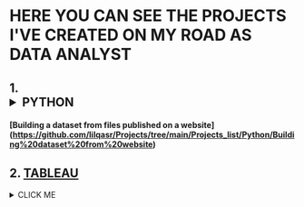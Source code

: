 # HERE YOU CAN SEE THE PROJECTS I'VE CREATED  ON MY ROAD AS DATA ANALYST

## 1. <details><summary>PYTHON</summary>
<p>

#### [Building a dataset from files published on a website] (https://github.com/lilqasr/Projects/tree/main/Projects_list/Python/Building%20dataset%20from%20website)
   
</p>
</details>



## 2. [TABLEAU](https://public.tableau.com/app/profile/lilqasr88)


<details><summary>CLICK ME</summary>
<p>

#### We can hide anything, even code!

```ruby
   puts "Hello World"
```

</p>
</details>

